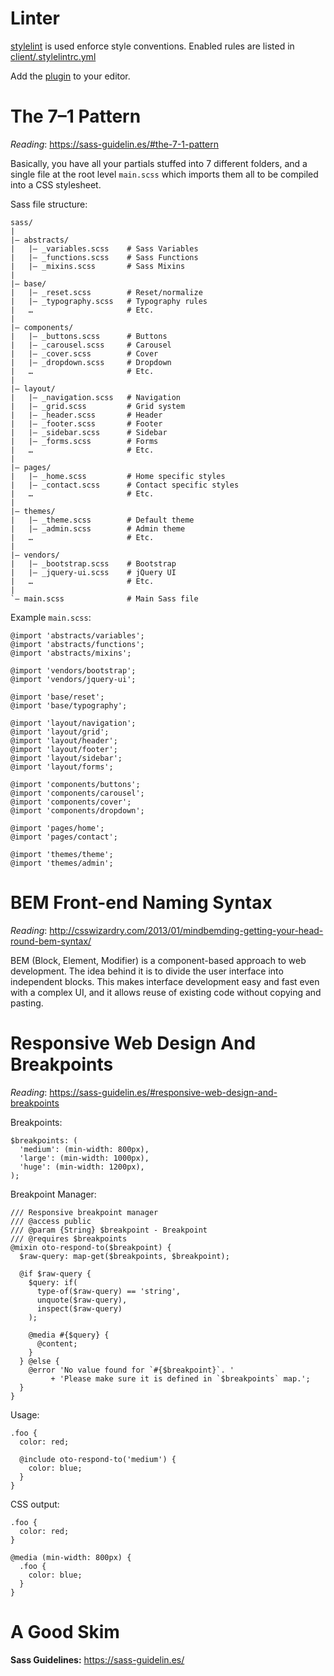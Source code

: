 # Linter
[stylelint](https://stylelint.io/) is used enforce style conventions.
Enabled rules are listed in [client/.stylelintrc.yml](../../.stylelintrc.yml)

Add the [plugin](https://stylelint.io/user-guide/complementary-tools/#editor-plugins) to your editor.


# The 7–1 Pattern

*Reading*: https://sass-guidelin.es/#the-7-1-pattern

Basically, you have all your partials stuffed into 7 different folders, and a single file at the root level `main.scss` which imports them all to be compiled into a CSS stylesheet.

Sass file structure:
```
sass/
|
|– abstracts/
|   |– _variables.scss    # Sass Variables
|   |– _functions.scss    # Sass Functions
|   |– _mixins.scss       # Sass Mixins
|
|– base/
|   |– _reset.scss        # Reset/normalize
|   |– _typography.scss   # Typography rules
|   …                     # Etc.
|
|– components/
|   |– _buttons.scss      # Buttons
|   |– _carousel.scss     # Carousel
|   |– _cover.scss        # Cover
|   |– _dropdown.scss     # Dropdown
|   …                     # Etc.
|
|– layout/
|   |– _navigation.scss   # Navigation
|   |– _grid.scss         # Grid system
|   |– _header.scss       # Header
|   |– _footer.scss       # Footer
|   |– _sidebar.scss      # Sidebar
|   |– _forms.scss        # Forms
|   …                     # Etc.
|
|– pages/
|   |– _home.scss         # Home specific styles
|   |– _contact.scss      # Contact specific styles
|   …                     # Etc.
|
|– themes/
|   |– _theme.scss        # Default theme
|   |– _admin.scss        # Admin theme
|   …                     # Etc.
|
|– vendors/
|   |– _bootstrap.scss    # Bootstrap
|   |– _jquery-ui.scss    # jQuery UI
|   …                     # Etc.
|
`– main.scss              # Main Sass file
```
Example `main.scss`:
```
@import 'abstracts/variables';
@import 'abstracts/functions';
@import 'abstracts/mixins';

@import 'vendors/bootstrap';
@import 'vendors/jquery-ui';

@import 'base/reset';
@import 'base/typography';

@import 'layout/navigation';
@import 'layout/grid';
@import 'layout/header';
@import 'layout/footer';
@import 'layout/sidebar';
@import 'layout/forms';

@import 'components/buttons';
@import 'components/carousel';
@import 'components/cover';
@import 'components/dropdown';

@import 'pages/home';
@import 'pages/contact';

@import 'themes/theme';
@import 'themes/admin';
```

# BEM  Front-end Naming Syntax
*Reading*: http://csswizardry.com/2013/01/mindbemding-getting-your-head-round-bem-syntax/

BEM (Block, Element, Modifier) is a component-based approach to web development. The idea behind it is to divide the user interface into independent blocks. This makes interface development easy and fast even with a complex UI, and it allows reuse of existing code without copying and pasting.

# Responsive Web Design And Breakpoints
*Reading*: https://sass-guidelin.es/#responsive-web-design-and-breakpoints

Breakpoints:
```
$breakpoints: (
  'medium': (min-width: 800px),
  'large': (min-width: 1000px),
  'huge': (min-width: 1200px),
);
```
Breakpoint Manager:
```
/// Responsive breakpoint manager
/// @access public
/// @param {String} $breakpoint - Breakpoint
/// @requires $breakpoints
@mixin oto-respond-to($breakpoint) {
  $raw-query: map-get($breakpoints, $breakpoint);

  @if $raw-query {
    $query: if(
      type-of($raw-query) == 'string',
      unquote($raw-query),
      inspect($raw-query)
    );

    @media #{$query} {
      @content;
    }
  } @else {
    @error 'No value found for `#{$breakpoint}`. '
         + 'Please make sure it is defined in `$breakpoints` map.';
  }
}
```
Usage:
```
.foo {
  color: red;

  @include oto-respond-to('medium') {
    color: blue;
  }
}
```
CSS output:
```
.foo {
  color: red;
}

@media (min-width: 800px) {
  .foo {
    color: blue;
  }
}
```
# A Good Skim
**Sass Guidelines:** https://sass-guidelin.es/
